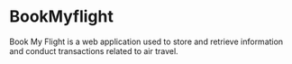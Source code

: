 # BookMyflight
 Book My Flight is a web application used to store and retrieve information and conduct transactions related to air travel.  
